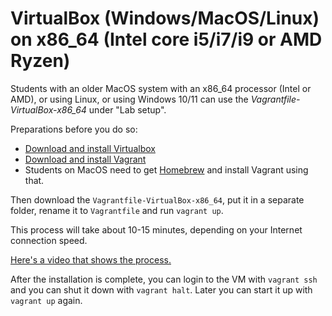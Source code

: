 # VirtualBox (Windows/MacOS/Linux) on x86_64 (Intel core i5/i7/i9 or AMD Ryzen)

Students with an older MacOS system with an x86_64 processor (Intel or AMD), or using Linux, or using Windows 10/11 can use the *Vagrantfile-VirtualBox-x86_64* under "Lab setup".

Preparations before you do so:

* [Download and install Virtualbox](https://virtualbox.org)
* [Download and install Vagrant](https://developer.hashicorp.com/vagrant/downloads?product_intent=vagrant)
* Students on MacOS need to get [Homebrew](https://brew.sh) and install Vagrant using that.

Then download the `Vagrantfile-VirtualBox-x86_64`, put it in a separate folder, rename it to `Vagrantfile` and run `vagrant up`.

This process will take about 10-15 minutes, depending on your Internet connection speed.

[Here's a video that shows the process.](https://www.youtube.com/watch?v=DsEdfCggXlQ)

After the installation is complete, you can login to the VM with `vagrant ssh` and you can shut it down with `vagrant halt`. Later you can start it up with `vagrant up` again.


